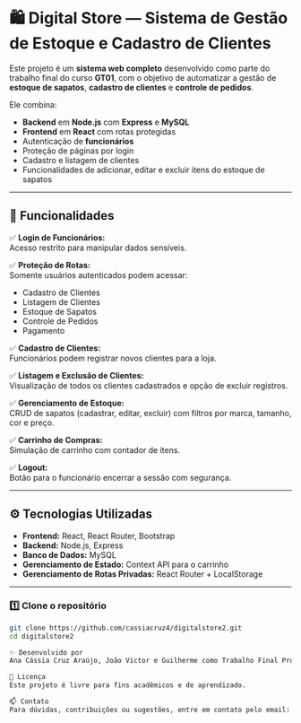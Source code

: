 # 🛍️ Digital Store — Sistema de Gestão de Estoque e Cadastro de Clientes

Este projeto é um **sistema web completo** desenvolvido como parte do trabalho final do curso **GT01**, com o objetivo de automatizar a gestão de **estoque de sapatos**, **cadastro de clientes** e **controle de pedidos**.  

Ele combina:
- **Backend** em **Node.js** com **Express** e **MySQL**
- **Frontend** em **React** com rotas protegidas
- Autenticação de **funcionários**
- Proteção de páginas por login
- Cadastro e listagem de clientes
- Funcionalidades de adicionar, editar e excluir itens do estoque de sapatos

---

## 🚀 **Funcionalidades**

✅ **Login de Funcionários:**  
Acesso restrito para manipular dados sensíveis.  

✅ **Proteção de Rotas:**  
Somente usuários autenticados podem acessar:
- Cadastro de Clientes
- Listagem de Clientes
- Estoque de Sapatos
- Controle de Pedidos
- Pagamento

✅ **Cadastro de Clientes:**  
Funcionários podem registrar novos clientes para a loja.  

✅ **Listagem e Exclusão de Clientes:**  
Visualização de todos os clientes cadastrados e opção de excluir registros.

✅ **Gerenciamento de Estoque:**  
CRUD de sapatos (cadastrar, editar, excluir) com filtros por marca, tamanho, cor e preço.

✅ **Carrinho de Compras:**  
Simulação de carrinho com contador de itens.

✅ **Logout:**  
Botão para o funcionário encerrar a sessão com segurança.

---

## ⚙️ **Tecnologias Utilizadas**

- **Frontend:** React, React Router, Bootstrap
- **Backend:** Node.js, Express
- **Banco de Dados:** MySQL
- **Gerenciamento de Estado:** Context API para o carrinho
- **Gerenciamento de Rotas Privadas:** React Router + LocalStorage

---

### 1️⃣ Clone o repositório
```bash
git clone https://github.com/cassiacruz4/digitalstore2.git
cd digitalstore2

✨ Desenvolvido por
Ana Cássia Cruz Araújo, João Victor e Guilherme como Trabalho Final Projeto Geração Tech 2025.1

📄 Licença
Este projeto é livre para fins acadêmicos e de aprendizado.

📫 Contato
Para dúvidas, contribuições ou sugestões, entre em contato pelo email: cassia.cruz4@gmail.com ou abra uma Issue neste repositório.


